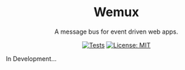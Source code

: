 <div align="center">

# Wemux

A message bus for event driven web apps.

[![Tests](https://github.com/donsprallo/wemux/actions/workflows/test.yml/badge.svg?branch=main)](https://github.com/donsprallo/wemux/actions/workflows/test.yml)
[![License: MIT](https://img.shields.io/badge/License-MIT-yellow.svg)](https://opensource.org/licenses/MIT)

</div>

In Development...